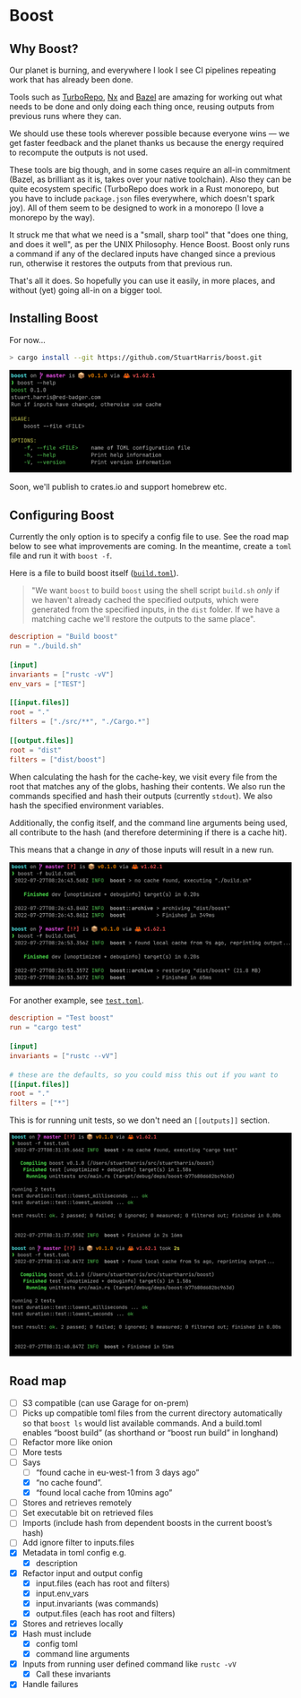 # Boost

## Why Boost?

Our planet is burning, and everywhere I look I see CI pipelines repeating work that has already been done.

Tools such as [TurboRepo](https://turborepo.org/), [Nx](https://nx.dev/) and [Bazel](https://bazel.build/) are amazing for working out what needs to be done and only doing each thing once, reusing outputs from previous runs where they can.

We should use these tools wherever possible because everyone wins — we get faster feedback and the planet thanks us because the energy required to recompute the outputs is not used.

These tools are big though, and in some cases require an all-in commitment (Bazel, as brilliant as it is, takes over your native toolchain). Also they can be quite ecosystem specific (TurboRepo does work in a Rust monorepo, but you have to include `package.json` files everywhere, which doesn't spark joy). All of them seem to be designed to work in a monorepo (I love a monorepo by the way).

It struck me that what we need is a "small, sharp tool" that "does one thing, and does it well", as per the UNIX Philosophy. Hence Boost. Boost only runs a command if any of the declared inputs have changed since a previous run, otherwise it restores the outputs from that previous run.

That's all it does. So hopefully you can use it easily, in more places, and without (yet) going all-in on a bigger tool.

## Installing Boost

For now...

```bash
> cargo install --git https://github.com/StuartHarris/boost.git
```

![help](./docs/boost-help.png)

Soon, we'll publish to crates.io and support homebrew etc.

## Configuring Boost

Currently the only option is to specify a config file to use. See the road map below to see what improvements are coming. In the meantime, create a `toml` file and run it with `boost -f`.

Here is a file to build boost itself ([`build.toml`](./build.toml)).

> "We want `boost` to build `boost` using the shell script `build.sh` _only_ if we haven't already cached the specified outputs, which were generated from the specified inputs, in the `dist` folder. If we have a matching cache we'll restore the outputs to the same place".

```toml
description = "Build boost"
run = "./build.sh"

[input]
invariants = ["rustc -vV"]
env_vars = ["TEST"]

[[input.files]]
root = "."
filters = ["./src/**", "./Cargo.*"]

[[output.files]]
root = "dist"
filters = ["dist/boost"]
```

When calculating the hash for the cache-key, we visit every file from the root that matches any of the globs, hashing their contents. We also run the commands specified and hash their outputs (currently `stdout`). We also hash the specified environment variables.

Additionally, the config itself, and the command line arguments being used, all contribute to the hash (and therefore determining if there is a cache hit).

This means that a change in _any_ of those inputs will result in a new run.

![example](./docs/boost1.png)

For another example, see [`test.toml`](./test.toml).

```toml
description = "Test boost"
run = "cargo test"

[input]
invariants = ["rustc --vV"]

# these are the defaults, so you could miss this out if you want to
[[input.files]]
root = "."
filters = ["*"]
```

This is for running unit tests, so we don't need an `[[outputs]]` section.

![example](./docs/boost2.png)

## Road map

- [ ] S3 compatible (can use Garage for on-prem)
- [ ] Picks up compatible toml files from the current directory automatically so that `boost ls` would list available commands. And a build.toml enables “boost build” (as shorthand or “boost run build” in longhand)
- [ ] Refactor more like onion
- [ ] More tests
- [ ] Says
  - [ ] “found cache in eu-west-1 from 3 days ago”
  - [x] “no cache found”.
  - [x] “found local cache from 10mins ago”
- [ ] Stores and retrieves remotely
- [ ] Set executable bit on retrieved files
- [ ] Imports (include hash from dependent boosts in the current boost’s hash)
- [ ] Add ignore filter to inputs.files
- [x] Metadata in toml config e.g.
  - [x] description
- [x] Refactor input and output config
  - [x] input.files (each has root and filters)
  - [x] input.env_vars
  - [x] input.invariants (was commands)
  - [x] output.files (each has root and filters)
- [x] Stores and retrieves locally
- [x] Hash must include
  - [x] config toml
  - [x] command line arguments
- [x] Inputs from running user defined command like `rustc -vV`
  - [x] Call these invariants
- [x] Handle failures
